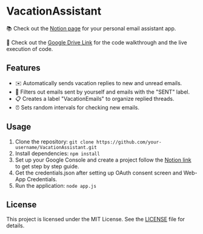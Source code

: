 # VacationAssistant

📚 Check out the [Notion page](https://www.notion.so/Your-Personal-Email-Assistant-APp-78c1cea93c6a497fbcd1b8cab6ff77e9?pvs=4) for your personal email assistant app.

📂 Check out the [Google Drive Link](https://drive.google.com/drive/folders/1K4G35PYnA0puRUh_gOZwYp4hSLKzGGEH?usp=drive_link) for the code walkthrough and the live execution of code.

## Features

- ✉️ Automatically sends vacation replies to new and unread emails.
- 📨 Filters out emails sent by yourself and emails with the "SENT" label.
- 📋 Creates a label "VacationEmails" to organize replied threads.
- ⏰ Sets random intervals for checking new emails.

## Usage

1. Clone the repository: `git clone https://github.com/your-username/VacationAssistant.git`
2. Install dependencies: `npm install`
3. Set up your Google Console and create a project follow the [Notion link](https://www.notion.so/Your-Personal-Email-Assistant-APp-78c1cea93c6a497fbcd1b8cab6ff77e9?pvs=4) to get step by step guide.
4. Get the credentials.json after setting up OAuth consent screen and Web-App Credentials. 
5. Run the application: `node app.js`

## License

This project is licensed under the MIT License. See the [LICENSE](LICENSE) file for details.
